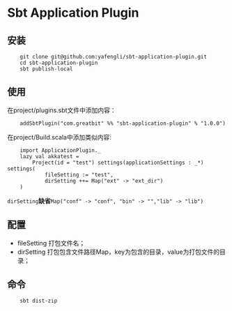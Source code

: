 Sbt Application Plugin
===========


## 安装
        git clone git@github.com:yafengli/sbt-application-plugin.git
        cd sbt-application-plugin
        sbt publish-local


## 使用
在project/plugins.sbt文件中添加内容：

        addSbtPlugin("com.greatbit" %% "sbt-application-plugin" % "1.0.0")
在project/Build.scala中添加类似内容:
        
        import ApplicationPlugin._
    	lazy val akkatest = 
			Project(id = "test") settings(applicationSettings : _*) settings(
        		fileSetting := "test", 
        		dirSetting ++= Map("ext" -> "ext_dir")
    	)
`dirSetting`**缺省**`Map("conf" -> "conf", "bin" -> "","lib" -> "lib")`

## 配置
* fileSetting 打包文件名；
* dirSetting  打包包含文件路径Map，key为包含的目录，value为打包文件的目录；

## 命令
        sbt dist-zip
